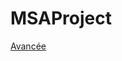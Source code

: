 # MSAProject

[Avancée](https://trello.com/invite/b/crOYtqxg/ATTIda609ee04639e8fa08ce712773808380F510B777/projet-msa)
